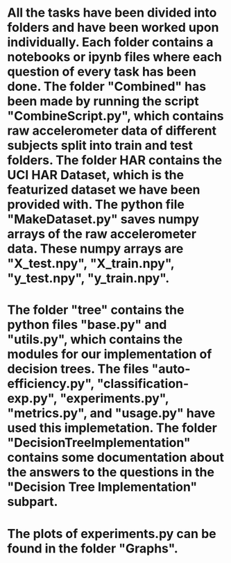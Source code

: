 # All the tasks have been divided into folders and have been worked upon individually. Each folder contains a notebooks or ipynb files where each question of every task has been done. The folder "Combined" has been made by running the script "CombineScript.py", which contains raw accelerometer data of different subjects split into train and test folders. The folder HAR contains the UCI HAR Dataset, which is the featurized dataset we have been provided with. The python file "MakeDataset.py" saves numpy arrays of the raw accelerometer data. These numpy arrays are "X_test.npy", "X_train.npy", "y_test.npy", "y_train.npy".
# The folder "tree" contains the python files "base.py" and "utils.py", which contains the modules for our implementation of decision trees. The files "auto-efficiency.py", "classification-exp.py", "experiments.py", "metrics.py", and "usage.py" have used this implemetation. The folder "DecisionTreeImplementation" contains some documentation about the answers to the questions in the "Decision Tree Implementation" subpart.
# The plots of experiments.py can be found in the folder "Graphs".